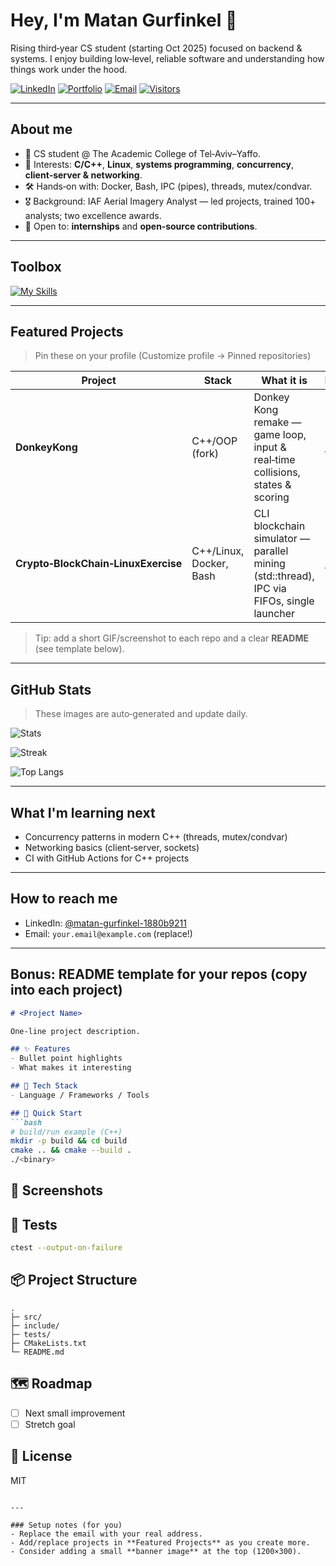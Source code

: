 # Hey, I'm Matan Gurfinkel 👋

Rising third‑year CS student (starting Oct 2025) focused on backend & systems. I enjoy building low‑level, reliable software and understanding how things work under the hood.

[![LinkedIn](https://img.shields.io/badge/LinkedIn-Connect-blue?logo=linkedin)](https://www.linkedin.com/in/matan-gurfinkel-1880b9211)
[![Portfolio](https://img.shields.io/badge/Portfolio-Coming_Soon-lightgrey?logo=vercel)](#)
[![Email](https://img.shields.io/badge/Email-Open_to_contact-informational?logo=gmail)](mailto:your.email@example.com)
[![Visitors](https://komarev.com/ghpvc/?username=MatanG477&label=Profile%20views&abbreviated=true)](#)

---

## About me
- 🧭 CS student @ The Academic College of Tel‑Aviv–Yaffo.
- 🧠 Interests: **C/C++**, **Linux**, **systems programming**, **concurrency**, **client‑server & networking**.
- 🛠️ Hands‑on with: Docker, Bash, IPC (pipes), threads, mutex/condvar.
- 🎖️ Background: IAF Aerial Imagery Analyst — led projects, trained 100+ analysts; two excellence awards.
- 📌 Open to: **internships** and **open‑source contributions**.

---

## Toolbox

[![My Skills](https://skillicons.dev/icons?i=c,cpp,linux,docker,bash,git,github&perline=9)](https://skillicons.dev)

---

## Featured Projects

> Pin these on your profile (Customize profile → Pinned repositories)

| Project | Stack | What it is | Links |
|---|---|---|---|
| **DonkeyKong** | C++/OOP (fork) | Donkey Kong remake — game loop, input & real‑time collisions, states & scoring | [Repo](https://github.com/MatanG477/DonkeyKong) |
| **Crypto‑BlockChain‑LinuxExercise** | C++/Linux, Docker, Bash | CLI blockchain simulator — parallel mining (std::thread), IPC via FIFOs, single launcher | [Repo](https://github.com/MatanG477/Crypto-BlockChain-LinuxExercise) | Academic exercise demonstrating basic blockchain primitives & CLI | [Repo](https://github.com/MatanG477/BlockChain-LinuxExercise) |

> Tip: add a short GIF/screenshot to each repo and a clear **README** (see template below).

---

## GitHub Stats

> These images are auto‑generated and update daily.

![Stats](https://github-readme-stats.vercel.app/api?username=MatanG477&show_icons=true&hide_title=true)

![Streak](https://streak-stats.demolab.com?user=MatanG477&mode=weekly&hide_border=true)

![Top Langs](https://github-readme-stats.vercel.app/api/top-langs/?username=MatanG477&layout=compact)

---

## What I'm learning next
- Concurrency patterns in modern C++ (threads, mutex/condvar)
- Networking basics (client‑server, sockets)
- CI with GitHub Actions for C++ projects

---

## How to reach me
- LinkedIn: [@matan-gurfinkel-1880b9211](https://www.linkedin.com/in/matan-gurfinkel-1880b9211)
- Email: `your.email@example.com` (replace!)

---

## Bonus: README template for your repos (copy into each project)

```markdown
# <Project Name>

One‑line project description.

## ✨ Features
- Bullet point highlights
- What makes it interesting

## 🧰 Tech Stack
- Language / Frameworks / Tools

## 🚀 Quick Start
```bash
# build/run example (C++)
mkdir -p build && cd build
cmake .. && cmake --build .
./<binary>
```

## 📸 Screenshots
<!-- add 1–2 images or GIFs (./docs/ folder) -->

## 🧪 Tests
```bash
ctest --output-on-failure
```

## 📦 Project Structure
```
.
├─ src/
├─ include/
├─ tests/
├─ CMakeLists.txt
└─ README.md
```

## 🗺️ Roadmap
- [ ] Next small improvement
- [ ] Stretch goal

## 📄 License
MIT
```

---

### Setup notes (for you)
- Replace the email with your real address.
- Add/replace projects in **Featured Projects** as you create more.
- Consider adding a small **banner image** at the top (1200×300).

